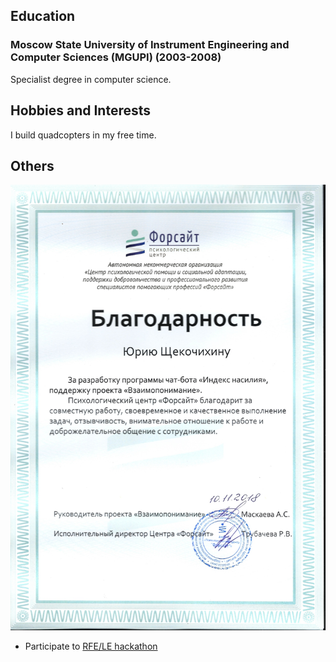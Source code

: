 

## Education

### Moscow State University of Instrument Engineering and Computer Sciences (MGUPI) (2003-2008)

Specialist degree in computer science.

## Hobbies and Interests

I build quadcopters in my free time.


## Others

![Thanks from Forsite](forsite.thx.jpg)

* Participate to [RFE/LE hackathon](https://hackathon.rferl.org/)
